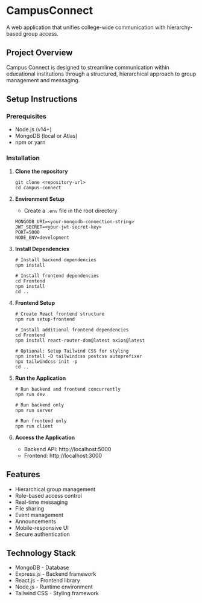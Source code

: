 # CampusConnect

A web application that unifies college-wide communication with hierarchy-based group access.

## Project Overview

Campus Connect is designed to streamline communication within educational institutions through a structured, hierarchical approach to group management and messaging.

## Setup Instructions

### Prerequisites
- Node.js (v14+)
- MongoDB (local or Atlas)
- npm or yarn

### Installation

1. **Clone the repository**
   ```
   git clone <repository-url>
   cd campus-connect
   ```

2. **Environment Setup**
   - Create a `.env` file in the root directory
   ```
   MONGODB_URI=<your-mongodb-connection-string>
   JWT_SECRET=<your-jwt-secret-key>
   PORT=5000
   NODE_ENV=development
   ```

3. **Install Dependencies**
   ```
   # Install backend dependencies
   npm install
   
   # Install frontend dependencies
   cd Frontend
   npm install
   cd ..
   ```

4. **Frontend Setup**
   ```
   # Create React frontend structure
   npm run setup-frontend
   
   # Install additional frontend dependencies
   cd Frontend
   npm install react-router-dom@latest axios@latest
   
   # Optional: Setup Tailwind CSS for styling
   npm install -D tailwindcss postcss autoprefixer
   npx tailwindcss init -p
   cd ..
   ```

5. **Run the Application**
   ```
   # Run backend and frontend concurrently
   npm run dev
   
   # Run backend only
   npm run server
   
   # Run frontend only
   npm run client
   ```

6. **Access the Application**
   - Backend API: http://localhost:5000
   - Frontend: http://localhost:3000

## Features
- Hierarchical group management
- Role-based access control
- Real-time messaging
- File sharing
- Event management
- Announcements
- Mobile-responsive UI
- Secure authentication

## Technology Stack
- MongoDB - Database
- Express.js - Backend framework
- React.js - Frontend library
- Node.js - Runtime environment
- Tailwind CSS - Styling framework
